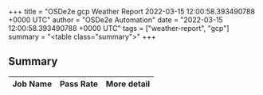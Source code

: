 +++
title = "OSDe2e gcp Weather Report 2022-03-15 12:00:58.393490788 +0000 UTC"
author = "OSDe2e Automation"
date = "2022-03-15 12:00:58.393490788 +0000 UTC"
tags = ["weather-report", "gcp"]
summary = "<table class=\"summary\"></table>"
+++
## Summary

| Job Name | Pass Rate | More detail |
|----------|-----------|-------------|




